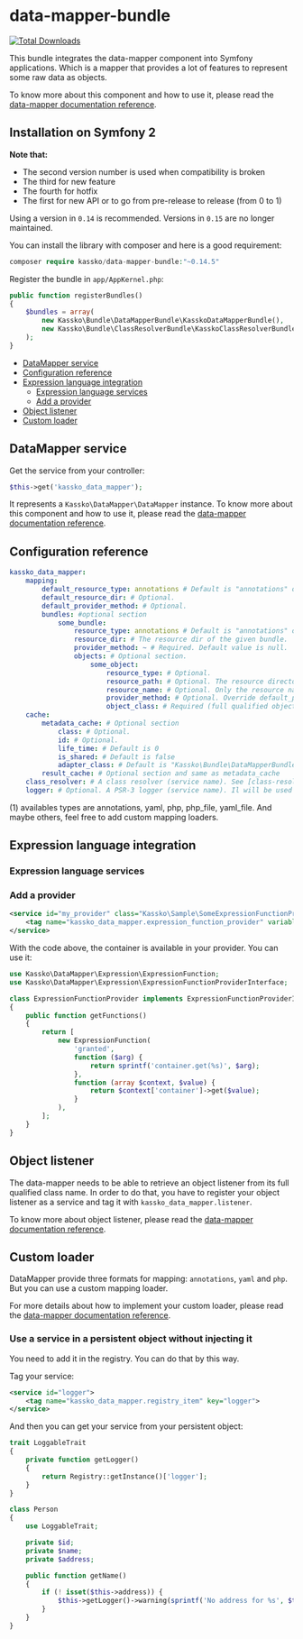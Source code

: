 data-mapper-bundle
==================

[![Total Downloads](https://poser.pugx.org/kassko/data-mapper-bundle/downloads.png)](https://packagist.org/packages/kassko/data-mapper-bundle)

This bundle integrates the data-mapper component into Symfony applications. Which is a mapper that provides a lot of features to represent some raw data as objects.

To know more about this component and how to use it, please read the [data-mapper documentation reference](https://github.com/kassko/data-mapper/blob/master/README.md).

Installation on Symfony 2
----------------

**Note that:**
* The second version number is used when compatibility is broken
* The third for new feature
* The fourth for hotfix
* The first for new API or to go from pre-release to release (from 0 to 1)

Using a version in `0.14` is recommended. 
Versions in `0.15` are no longer maintained.

You can install the library with composer and here is a good requirement:
```php
composer require kassko/data-mapper-bundle:"~0.14.5"
```

Register the bundle in `app/AppKernel.php`:
```php
public function registerBundles()
{
    $bundles = array(
        new Kassko\Bundle\DataMapperBundle\KasskoDataMapperBundle(),
        new Kassko\Bundle\ClassResolverBundle\KasskoClassResolverBundle(),
    );
}
```

* [DataMapper service](#data-mapper-service)
* [Configuration reference](#config-ref)
* [Expression language integration](#expr-lang-integr)
  - [Expression language services](#expr-lang-services)
  - [Add a provider](#add-provider)
* [Object listener](#object-listener)
* [Custom loader](#custom-loader)

DataMapper service
-------

Get the service from your controller:
```php
$this->get('kassko_data_mapper');
```

It represents a `Kassko\DataMapper\DataMapper` instance. To know more about this component and how to use it, please read the [data-mapper documentation reference](https://github.com/kassko/data-mapper/blob/master/README.md).

Configuration reference
-------

```yaml
kassko_data_mapper:
    mapping:
        default_resource_type: annotations # Default is "annotations" or other type (1).
        default_resource_dir: # Optional.
        default_provider_method: # Optional.
        bundles: #optional section
            some_bundle:
                resource_type: annotations # Default is "annotations" or other type (1).
                resource_dir: # The resource dir of the given bundle.
                provider_method: ~ # Required. Default value is null.
                objects: # Optional section.
                    some_object:
                        resource_type: # Optional.
                        resource_path: # Optional. The resource directory with the resource name. If not defined, data-mapper fallback to resource_name and prepend to it resource_dir (or default_resource_dir). So if resource_path is not defined, case resource_name and resource_dir (or default_resource_dir) must be defined.
                        resource_name: # Optional. Only the resource name (so without the directory).
                        provider_method: # Optional. Override default_provider_method.
                        object_class: # Required (full qualified object class name).
    cache:
        metadata_cache: # Optional section
            class: # Optional.
            id: # Optional.
            life_time: # Default is 0
            is_shared: # Default is false
            adapter_class: # Default is "Kassko\Bundle\DataMapperBundle\Adapter\Cache\DoctrineCacheAdapter"
        result_cache: # Optional section and same as metadata_cache
    class_resolver: # A class resolver (service name). See [class-resolver-bundle documentation](https://github.com/kassko/class-resolver-bundle/blob/master/README.md)
    logger: # Optional. A PSR-3 logger (service name). Il will be used for logging in data-mapper component.
```
(1) availables types are annotations, yaml, php, php_file, yaml_file.
And maybe others, feel free to add custom mapping loaders.

Expression language integration
-------

### Expression language services

### Add a provider

```xml
<service id="my_provider" class="Kassko\Sample\SomeExpressionFunctionProvider">
    <tag name="kassko_data_mapper.expression_function_provider" variable_key="container" variable_value="service_container"/>
</service>
```

With the code above, the container is available in your provider. You can use it:

```php
use Kassko\DataMapper\Expression\ExpressionFunction;
use Kassko\DataMapper\Expression\ExpressionFunctionProviderInterface;

class ExpressionFunctionProvider implements ExpressionFunctionProviderInterface
{
    public function getFunctions()
    {
        return [
            new ExpressionFunction(
                'granted',
                function ($arg) {
                    return sprintf('container.get(%s)', $arg);
                }, 
                function (array $context, $value) {
                    return $context['container']->get($value);
                }
            ),
        ];
    }
}
```

Object listener
-------

The data-mapper needs to be able to retrieve an object listener from its full qualified class name. In order to do that, you have to register your object listener as a service and tag it with `kassko_data_mapper.listener`.

To know more about object listener, please read the [data-mapper documentation reference](https://github.com/kassko/data-mapper/blob/master/README.md).

Custom loader
-------

DataMapper provide three formats for mapping: `annotations`, `yaml` and `php`. But you can use a custom mapping loader.

For more details about how to implement your custom loader, please read the [data-mapper documentation reference](https://github.com/kassko/data-mapper/blob/master/README.md).

### Use a service in a persistent object without injecting it

You need to add it in the registry. You can do that by this way.

Tag your service:
```xml
<service id="logger">
    <tag name="kassko_data_mapper.registry_item" key="logger">
</service>
```

And then you can get your service from your persistent object:
```php
trait LoggableTrait
{
    private function getLogger()
    {
        return Registry::getInstance()['logger'];
    }
}
```

```php
class Person
{
    use LoggableTrait;

    private $id;
    private $name;
    private $address;

    public function getName()
    {
        if (! isset($this->address)) {
            $this->getLogger()->warning(sprintf('No address for %s', $this->name));
        }
    }
}
```

